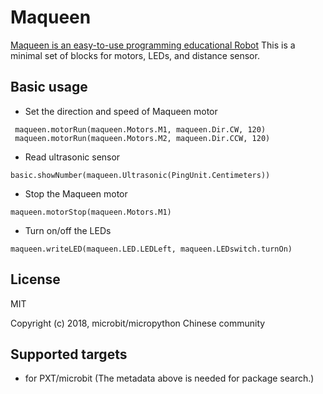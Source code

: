  
# Maqueen

[Maqueen is an easy-to-use programming educational Robot](https://www.dfrobot.com.cn/goods-1802.html)
This is a minimal set of blocks for motors, LEDs, and distance sensor. 

## Basic usage

* Set the direction and speed of Maqueen motor

```blocks
 maqueen.motorRun(maqueen.Motors.M1, maqueen.Dir.CW, 120)
 maqueen.motorRun(maqueen.Motors.M2, maqueen.Dir.CCW, 120)
```

* Read ultrasonic sensor

```blocks
basic.showNumber(maqueen.Ultrasonic(PingUnit.Centimeters))
```

* Stop the Maqueen motor 

```blocks
maqueen.motorStop(maqueen.Motors.M1)
```


* Turn on/off the LEDs

```blocks
maqueen.writeLED(maqueen.LED.LEDLeft, maqueen.LEDswitch.turnOn)
```

## License

MIT

Copyright (c) 2018, microbit/micropython Chinese community  


## Supported targets

* for PXT/microbit
(The metadata above is needed for package search.)
